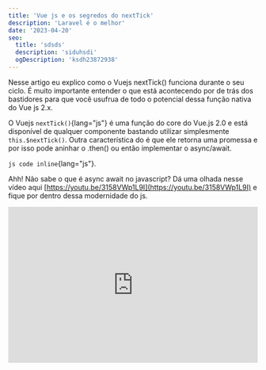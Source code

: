 ```yaml
---
title: 'Vue js e os segredos do nextTick'
description: 'Laravel é o melhor'
date: '2023-04-20'
seo:
  title: 'sdsds'
  description: 'siduhsdi'
  ogDescription: 'ksdh23872938'
---
```


Nesse artigo eu explico como o Vuejs nextTick() funciona durante o seu ciclo. É muito importante entender o que está
acontecendo por de trás dos bastidores para que você usufrua de todo o potencial dessa função nativa do Vue js 2.x.

O Vuejs `nextTick()`{lang="js"} é uma função do core do Vue.js 2.0 e está disponível de qualquer componente bastando
utilizar simplesmente `this.$nextTick()`. Outra característica do é que ele retorna uma promessa e por isso pode aninhar
o .then() ou então implementar o async/await.

`js code inline`{lang="js"}.

Ahh! Não sabe o que é async await no javascript? Dá uma olhada nesse vídeo
aqui [https://youtu.be/3158VWp1L9I](https://youtu.be/3158VWp1L9I) e fique por dentro dessa modernidade do js.

<iframe width="100%" height="315" src="https://www.youtube.com/embed/LCSQK_Gcvnk" title="YouTube video player" frameborder="0" allow="accelerometer; autoplay; clipboard-write; encrypted-media; gyroscope; picture-in-picture; web-share" allowfullscreen></iframe>
